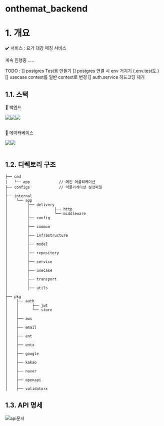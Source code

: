 # onthemat_backend

# 1. 개요

✔️ 서비스 : 요가 대강 매칭 서비스

계속 진행중 .....

TODO : 
[] postgres Test용 만들기
[] postgres 연결 시 env 거치기 (.env.test도.)
[] usecase context를 일반 context로 변경
[] auth.service 하드코딩 제거

## 1.1. 스택

🔎 백엔드  
<div style="display:flex;">
   <img src="https://img.shields.io/badge/GO-gray?style=flat&logo=Go&logoColor=00ADD8"/>
	<img src="https://img.shields.io/badge/Fiber-white?style=flat"/>
	<img src="https://img.shields.io/badge/EntGO-white?style=flat"/>
</div>
<br>

🔎 데이터베이스  
<div style="display:flex;">
  <img src="https://img.shields.io/badge/PostgreSQL-green?style=flat&logo=PostgreSQL&logoColor=4169E1"/>
  <img src="https://img.shields.io/badge/Redis-green?style=flat&logo=Redis&logoColor=DC382D"/>
</div>
<br>


## 1.2. 디렉토리 구조

```
├── cmd
│   └── app             // 메인 어플리케이션
├── configs             // 어플리케이션 설정파일
│
├── internal
│    └── app 
│         ├── delivery            
│         │           ├── http
│         │           └── middleware
│         ├── config                  
│         │
│         ├── common
│         │
│         ├── infrastructure
│         │
│         ├── model
│         │
│         ├── repository
│         │
│         ├── service
│         │
│         ├── usecase
│         │
│         ├── transport
│         │
│         ├── utils
│
├── pkg
│    ├── auth 
│    │      ├── jwt
│    │      └── store
│    │
│    ├── aws
│    │
│    ├── email
│    │
│    ├── ent
│    │
│    ├── entx
│    │
│    ├── google
│    │
│    ├── kakao
│    │
│    ├── naver
│    │
│    ├── openapi
│    │
│    ├── validatorx
```

## 1.3. API 명세 
![api문서](https://user-images.githubusercontent.com/97140962/201019708-08588b56-8304-4a77-946a-cf67e443a7a5.png)



